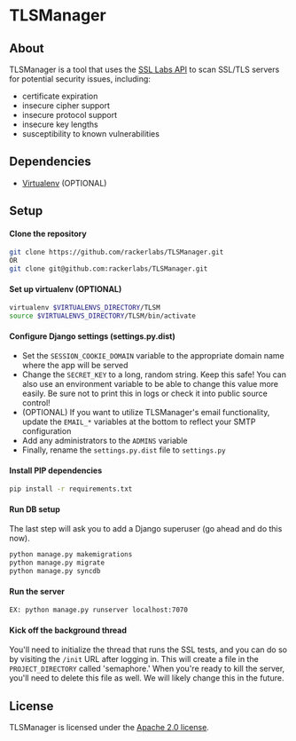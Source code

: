 # TLSManager

## About
TLSManager is a tool that uses the [SSL Labs API][ssllabs] to scan SSL/TLS
servers for potential security issues, including:

- certificate expiration
- insecure cipher support
- insecure protocol support
- insecure key lengths
- susceptibility to known vulnerabilities

## Dependencies
- [Virtualenv][venv] (OPTIONAL)

## Setup

#### Clone the repository
```bash
git clone https://github.com/rackerlabs/TLSManager.git
OR
git clone git@github.com:rackerlabs/TLSManager.git
```

#### Set up virtualenv (OPTIONAL)
```bash
virtualenv $VIRTUALENVS_DIRECTORY/TLSM
source $VIRTUALENVS_DIRECTORY/TLSM/bin/activate
```

#### Configure Django settings (settings.py.dist)

- Set the `SESSION_COOKIE_DOMAIN` variable to the appropriate domain name
where the app will be served
- Change the `SECRET_KEY` to a long, random string. Keep this safe! You can
also use an environment variable to be able to change this value more
easily. Be sure not to print this in logs or check it into public source
control!
- (OPTIONAL) If you want to utilize TLSManager's email functionality,
update the `EMAIL_*` variables at the bottom to reflect your SMTP
configuration
- Add any administrators to the `ADMINS` variable
- Finally, rename the `settings.py.dist` file to `settings.py`

#### Install PIP dependencies
```bash
pip install -r requirements.txt
```

#### Run DB setup

The last step will ask you to add a Django superuser (go ahead and do this now).

```bash
python manage.py makemigrations
python manage.py migrate
python manage.py syncdb
```

#### Run the server
```bash
EX: python manage.py runserver localhost:7070
```

#### Kick off the background thread

You'll need to initialize the thread that runs the SSL tests, and you can
do so by visiting the `/init` URL after logging in. This will create a file
in the `PROJECT_DIRECTORY` called 'semaphore.' When you're ready to kill the
server, you'll need to delete this file as well. We will likely change this
in the future.


## License

TLSManager is licensed under the [Apache 2.0 license](http://www.apache.org/licenses/LICENSE-2.0).

[ssllabs]: https://www.ssllabs.com/projects/ssllabs-apis/
[venv]: https://pypi.python.org/pypi/virtualenv
